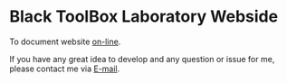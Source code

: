 # Black ToolBox Laboratory Webside

To document website [on-line](https://blacktoolboxlaboratory.github.io/).

If you have any great idea to develop and any question or issue for me, please contact me via [E-mail](mailto:vannoel0628@gmail.com).